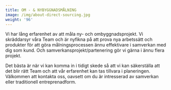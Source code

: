 ```yaml
---
title: OM - & NYBYGGNADSMÅLNING
image: /img/about-direct-sourcing.jpg
weight: '96'
---
```

Vi har lång erfarenhet av att måla ny- och ombyggnadsprojekt. Vi skräddarsyr våra Team och är nyfikna på att prova nya arbetssätt och produkter för att göra målningsprocessen ännu effektivare i samverkan med dig som kund. Och samverkansprojekt/partenering gör vi gärna i ännu flera projekt.

Det bästa är när vi kan komma in i tidigt skede så att vi kan säkerställa att det blir rätt Team och att vår erfarenhet kan tas tillvara i planeringen. Välkommen att kontakta oss, oavsett om du är intresserad av samverkan eller traditionell entreprenadform.
